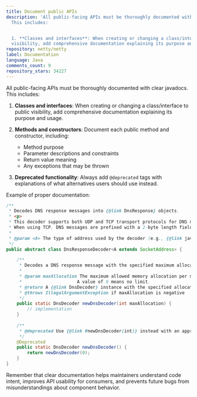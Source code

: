```yaml
---
title: Document public APIs
description: 'All public-facing APIs must be thoroughly documented with clear javadocs.
  This includes:


  1. **Classes and interfaces**: When creating or changing a class/interface to public
  visibility, add comprehensive documentation explaining its purpose and usage.'
repository: netty/netty
label: Documentation
language: Java
comments_count: 9
repository_stars: 34227
---
```


All public-facing APIs must be thoroughly documented with clear javadocs. This includes:

1. **Classes and interfaces**: When creating or changing a class/interface to public visibility, add comprehensive documentation explaining its purpose and usage.

2. **Methods and constructors**: Document each public method and constructor, including:
   - Method purpose
   - Parameter descriptions and constraints
   - Return value meaning
   - Any exceptions that may be thrown

3. **Deprecated functionality**: Always add `@deprecated` tags with explanations of what alternatives users should use instead.

Example of proper documentation:

```java
/**
 * Decodes DNS response messages into {@link DnsResponse} objects.
 * <p>
 * This decoder supports both UDP and TCP transport protocols for DNS messages.
 * When using TCP, DNS messages are prefixed with a 2-byte length field.
 *
 * @param <A> The type of address used by the decoder (e.g., {@link java.net.InetSocketAddress})
 */
public abstract class DnsResponseDecoder<A extends SocketAddress> {

    /**
     * Decodes a DNS response message with the specified maximum allocation limit.
     *
     * @param maxAllocation The maximum allowed memory allocation per message in bytes.
     *                     A value of 0 means no limit.
     * @return A {@link DnsDecoder} instance with the specified allocation limit
     * @throws IllegalArgumentException if maxAllocation is negative
     */
    public static DnsDecoder newDnsDecoder(int maxAllocation) {
        // implementation
    }
    
    /**
     * @deprecated Use {@link #newDnsDecoder(int)} instead with an appropriate allocation limit
     */
    @Deprecated
    public static DnsDecoder newDnsDecoder() {
        return newDnsDecoder(0);
    }
}
```

Remember that clear documentation helps maintainers understand code intent, improves API usability for consumers, and prevents future bugs from misunderstandings about component behavior.
